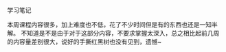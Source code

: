 学习笔记

本周课程内容很多，加上难度也不低，花了不少时间但是有的东西也还是一知半解。
不知道是不是由于对于这部分内容，不要求掌握太深入，总之相比起前几周的内容量差别很大，说好的手撕红黑树也没有见到，遗憾~
